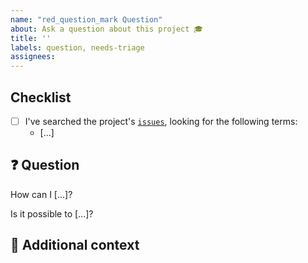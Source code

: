 ```yaml
---
name: "red_question_mark Question"
about: Ask a question about this project 🎓
title: ''
labels: question, needs-triage
assignees:
---
```


## Checklist

<!-- Mark with an `x` all the checkboxes that apply (like `[x]`) -->

- [ ] I've searched the project's [`issues`][1], looking for the following terms:
  - [...]

## :question: Question

<!-- What is your question -->

How can I [...]?

Is it possible to [...]?

## :paperclip: Additional context

<!-- Add any other context or screenshots about the feature request here. -->

[1]: https://github.com/llmquant/alphaagent/issues
